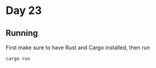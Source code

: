 # Day 23

## Running

First make sure to have Rust and Cargo installed, then run

```bash
cargo run
```
